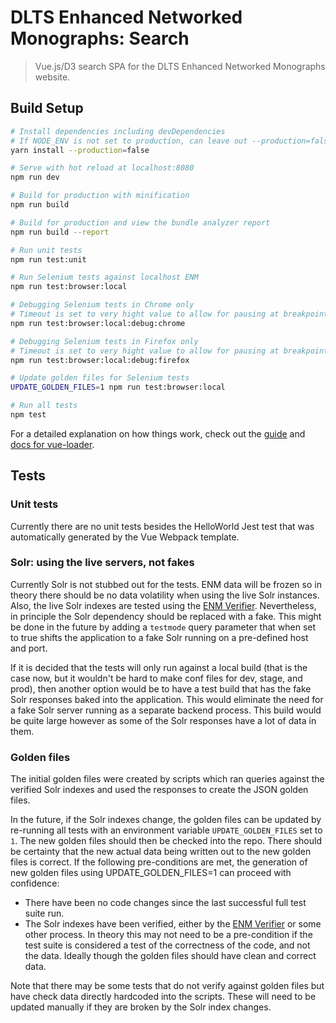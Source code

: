 # DLTS Enhanced Networked Monographs: Search

> Vue.js/D3 search SPA for the DLTS Enhanced Networked Monographs website.

## Build Setup

``` bash
# Install dependencies including devDependencies
# If NODE_ENV is not set to production, can leave out --production=false
yarn install --production=false

# Serve with hot reload at localhost:8080
npm run dev

# Build for production with minification
npm run build

# Build for production and view the bundle analyzer report
npm run build --report

# Run unit tests
npm run test:unit

# Run Selenium tests against localhost ENM
npm run test:browser:local

# Debugging Selenium tests in Chrome only
# Timeout is set to very hight value to allow for pausing at breakpoints
npm run test:browser:local:debug:chrome

# Debugging Selenium tests in Firefox only
# Timeout is set to very hight value to allow for pausing at breakpoints
npm run test:browser:local:debug:firefox

# Update golden files for Selenium tests
UPDATE_GOLDEN_FILES=1 npm run test:browser:local

# Run all tests
npm test
```

For a detailed explanation on how things work, check out the [guide](http://vuejs-templates.github.io/webpack/) and [docs for vue-loader](http://vuejs.github.io/vue-loader).

## Tests

### Unit tests

Currently there are no unit tests besides the HelloWorld Jest test that was
automatically generated by the Vue Webpack template.

### Solr: using the live servers, not fakes

Currently Solr is not stubbed out for the tests.  ENM data will be frozen so in
theory there should be no data volatility when using the live Solr instances.
Also, the live Solr indexes are tested using the [ENM Verifier](https://github.com/nyulibraries/dlts-enm-verifier).
Nevertheless, in principle the Solr dependency should be replaced with a fake.
This might be done in the future by adding a `testmode` query parameter that when
set to true shifts the application to a fake Solr running on a pre-defined host and port.

If it is decided that the tests will only run against a local build (that is the
case now, but it wouldn't be hard to make conf files for dev, stage, and prod),
then another option would be to have a test build that has the fake Solr responses
baked into the application.  This would eliminate the need for a fake Solr server
running as a separate backend process.  This build would be quite large however
as some of the Solr responses have a lot of data in them.

### Golden files

The initial golden files were created by scripts which ran queries against the
verified Solr indexes and used the responses to create the JSON golden files.

In the future, if the Solr indexes change, the golden files can be updated by
re-running all tests with an environment variable `UPDATE_GOLDEN_FILES` set to `1`.
The new golden files should then be checked into the repo.  There should be certainty
that the new actual data being written out to the new golden files is correct.
If the following pre-conditions are met, the generation of new golden files using
UPDATE_GOLDEN_FILES=1 can proceed with confidence:

* There have been no code changes since the last successful full test suite run. 
* The Solr indexes have been verified, either by the [ENM Verifier](https://github.com/nyulibraries/dlts-enm-verifier)
or some other process.  In theory this may not need to be a pre-condition if the
test suite is considered a test of the correctness of the code, and not the data.
Ideally though the golden files should have clean and correct data. 

Note that there may be some tests that do not verify against golden files but
have check data directly hardcoded into the scripts.  These will need to be updated
manually if they are broken by the Solr index changes. 
